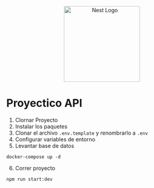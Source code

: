 <p align="center">
  <a href="http://nestjs.com/" target="blank"><img src="https://nestjs.com/img/logo-small.svg" width="200" alt="Nest Logo" /></a>
</p>

# Proyectico API

1. Clornar Proyecto
2. Instalar los paquetes
3. Clonar el archivo `.env.template` y renombrarlo a `.env`
4. Configurar variables de entorno
5. Levantar base de datos

```
docker-compose up -d
```
6. Correr proyecto 
~~~
npm run start:dev
~~~